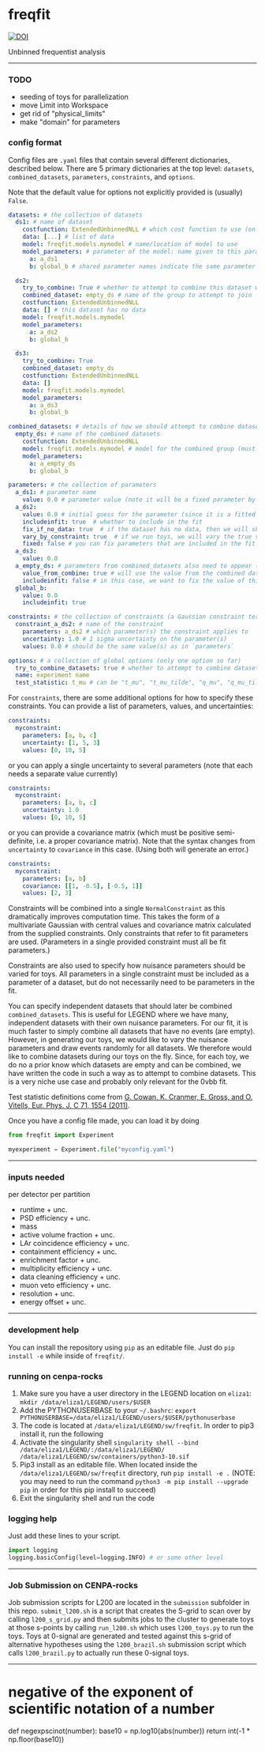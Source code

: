 # freqfit


[![DOI](https://zenodo.org/badge/962842518.svg)](https://doi.org/10.5281/zenodo.15185401)


Unbinned frequentist analysis

---

### TODO
- seeding of toys for parallelization
- move Limit into Workspace
- get rid of "physical_limits"
- make "domain" for parameters

### config format

Config files are `.yaml` files that contain several different dictionaries, described below. There are 5 primary dictionaries at the top level: `datasets`, `combined_datasets`, `parameters`, `constraints`, and `options`.

Note that the default value for options not explicitly provided is (usually) `False`.

```yaml
datasets: # the collection of datasets
  ds1: # name of dataset
    costfunction: ExtendedUnbinnedNLL # which cost function to use (only ExtendedUnbinnedNLL and UnbinnedNLL are supported)
    data: [...] # list of data
    model: freqfit.models.mymodel # name/location of model to use
    model_parameters: # parameter of the model: name given to this parameter
      a: a_ds1
      b: global_b # shared parameter names indicate the same parameter across different datasets

  ds2:
    try_to_combine: True # whether to attempt to combine this dataset with others (see further details below)
    combined_dataset: empty_ds # name of the group to attempt to join
    costfunction: ExtendedUnbinnedNLL
    data: [] # this dataset has no data
    model: freqfit.models.mymodel
    model_parameters:
      a: a_ds2
      b: global_b

  ds3:
    try_to_combine: True
    combined_dataset: empty_ds
    costfunction: ExtendedUnbinnedNLL
    data: []
    model: freqfit.models.mymodel
    model_parameters:
      a: a_ds3
      b: global_b

combined_datasets: # details of how we should attempt to combine datasets
  empty_ds: # name of the combined datasets
    costfunction: ExtendedUnbinnedNLL
    model: freqfit.models.mymodel # model for the combined group (must match the datasets being added for now)
    model_parameters:
      a: a_empty_ds
      b: global_b

parameters: # the collection of parameters
  a_ds1: # parameter name
    value: 0.0 # parameter value (note it will be a fixed parameter by default)
  a_ds2:
    value: 0.0 # initial guess for the parameter (since it is a fitted parameter)
    includeinfit: true  # whether to include in the fit
    fix_if_no_data: true  # if the dataset has no data, then we will skip trying to fit this parameter
    vary_by_constraint: true  # if we run toys, we will vary the true value of this parameter by the provided constraint
    fixed: false # you can fix parameters that are included in the fit (the only time this option is used, default is false)
  a_ds3:
    value: 0.0
  a_empty_ds: # parameters from combined_datasets also need to appear (nuisance parameters are varied at the level of datasets, not combined datasets)
    value_from_combine: true # will use the value from the combined datasets here, which is particularly important for fixed parameters
    includeinfit: false # in this case, we want to fix the value of this parameter after combining the datasets
  global_b:
    value: 0.0
    includeinfit: true

constraints: # the collection of constraints (a Gaussian constraint term in the likelihood)
  constraint_a_ds2: # name of the constraint
    parameters: a_ds2 # which parameter(s) the constraint applies to
    uncertainty: 1.0 # 1 sigma uncertainty on the parameter(s)
    values: 0.0 # should be the same value(s) as in `parameters`

options: # a collection of global options (only one option so far)
  try_to_combine_datasets: true # whether to attempt to combine datasets
  name: experiment name
  test_statistic: t_mu # can be "t_mu", "t_mu_tilde", "q_mu", "q_mu_tilde"
```

For `constraints`, there are some additional options for how to specify these constraints. You can provide a list of parameters, values, and uncertainties:

```yaml
constraints:
  myconstraint:
    parameters: [a, b, c]
    uncertainty: [1, 5, 3]
    values: [0, 10, 5]
```

or you can apply a single uncertainty to several parameters (note that each needs a separate value currently)

```yaml
constraints:
  myconstraint:
    parameters: [a, b, c]
    uncertainty: 1.0
    values: [0, 10, 5]
```

or you can provide a covariance matrix (which must be positive semi-definite, i.e. a proper covariance matrix). Note that the syntax changes from `uncertainty` to `covariance` in this case. (Using both will generate an error.)

```yaml
constraints:
  myconstraint:
    parameters: [a, b]
    covariance: [[1, -0.5], [-0.5, 1]]
    values: [2, 3]
```

Constraints will be combined into a single `NormalConstraint` as this dramatically improves computation time. This takes the form of a multivariate Gaussian with central values and covariance matrix calculated from the supplied constraints. Only constraints that refer to fit parameters are used. (Parameters in a single provided constraint must all be fit parameters.)

Constraints are also used to specify how nuisance parameters should be varied for toys. All parameters in a single constraint must be included as a parameter of a dataset, but do not necessarily need to be parameters in the fit.

You can specify independent datasets that should later be combined `combined_datasets`. This is useful for LEGEND where we have many, independent datasets with their own nuisance parameters. For our fit, it is much faster to simply combine all datasets that have no events (are empty). However, in generating our toys, we would like to vary the nuisance parameters and draw events randomly for all datasets. We therefore would like to combine datasets during our toys on the fly. Since, for each toy, we do no a prior know which datasets are empty and can be combined, we have written the code in such a way as to attempt to combine datasets. This is a very niche use case and probably only relevant for the 0vbb fit.

Test statistic definitions come from [G. Cowan, K. Cranmer, E. Gross, and O. Vitells, Eur. Phys. J. C 71, 1554 (2011)](https://doi.org/10.1140/epjc/s10052-011-1554-0).

Once you have a config file made, you can load it by doing

```python
from freqfit import Experiment

myexperiment = Experiment.file("myconfig.yaml")
```

---

### inputs needed
per detector per partition
- runtime + unc.
- PSD efficiency + unc.
- mass
- active volume fraction + unc.
- LAr coincidence efficiency + unc.
- containment efficiency + unc.
- enrichment factor + unc.
- multiplicity efficiency + unc.
- data cleaning efficiency + unc.
- muon veto efficiency + unc.
- resolution + unc.
- energy offset + unc.

---

### development help
You can install the repository using `pip` as an editable file. Just do `pip install -e` while inside of `freqfit/`.

### running on cenpa-rocks
1. Make sure you have a user directory in the LEGEND location on `eliza1`: `mkdir /data/eliza1/LEGEND/users/$USER`
2. Add the PYTHONUSERBASE to your `~/.bashrc`: `export PYTHONUSERBASE=/data/eliza1/LEGEND/users/$USER/pythonuserbase`
3. The code is located at `/data/eliza1/LEGEND/sw/freqfit`. In order to pip3 install it, run the following
4. Activate the singularity shell `singularity shell --bind /data/eliza1/LEGEND/:/data/eliza1/LEGEND/ /data/eliza1/LEGEND/sw/containers/python3-10.sif`
5. Pip3 install as an editable file. When located inside the `/data/eliza1/LEGEND/sw/freqfit` directory, run `pip install -e .` (NOTE: you may need to run the command `python3 -m pip install --upgrade pip` in order for this pip install to succeed)
6. Exit the singularity shell and run the code


### logging help
Just add these lines to your script.

```python
import logging
logging.basicConfig(level=logging.INFO) # or some other level
```

---

### Job Submission on CENPA-rocks
Job submission scripts for L200 are located in the `submission` subfolder in this repo. `submit_l200.sh` is a script that creates the S-grid to scan over by calling `l200_s_grid.py` and then submits jobs to the cluster to generate toys at those s-points by calling `run_l200.sh` which uses `l200_toys.py` to run the toys. Toys at 0-signal are generated and tested against this s-grid of alternative hypotheses using the `l200_brazil.sh` submission script which calls `l200_brazil.py` to actually run these 0-signal toys.

---
# negative of the exponent of scientific notation of a number
def negexpscinot(number):
    base10 = np.log10(abs(number))
    return int(-1 * np.floor(base10))